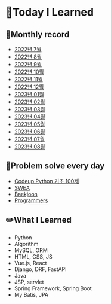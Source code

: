 # 📖Today I Learned

## 📅Monthly record

* [2022년 7월](./202207TIL.md)
* [2022년 8월](./202208TIL.md)
* [2022년 9월](./202209TIL.md)
* [2022년 10월](./202210TIL.md)
* [2022년 11월](./202211TIL.md)
* [2022년 12월](./202212TIL.md)
* [2023년 01월](./202301TIL.md)
* [2023년 02월](./202302TIL.md)
* [2023년 03월](./202303TIL.md)
* [2023년 04월](./202304TIL.md)
* [2023년 05월](./202305TIL.md)
* [2023년 06월](./202306TIL.md)
* [2023년 07월](./202307TIL.md)
* [2023년 08월](./202308TIL.md)

## 💾Problem solve every day
* [Codeup Python 기초 100제](./Python_codeup/README.md)
* [SWEA](./SWEA/README.md)
* [Baekjoon](./Baekjoon/README.md)
* [Programmers](./programmers/)

## ✏️What I Learned
* Python
* Algorithm
* MySQL, ORM
* HTML, CSS, JS
* Vue.js, React
* Django, DRF, FastAPI
* Java
* JSP, servlet
* Spring Framework, Spring Boot
* My Batis, JPA